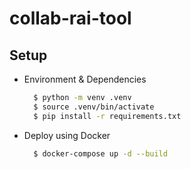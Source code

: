 # collab-rai-tool


## Setup
- Environment & Dependencies
  ```bash
    $ python -m venv .venv
    $ source .venv/bin/activate
    $ pip install -r requirements.txt
  ```
- Deploy using Docker
  <!-- ```
    $ docker build -t streamlit .
    $ docker run -p 8501:8501 streamlit
  ``` -->
  ```bash
    $ docker-compose up -d --build
  ```

